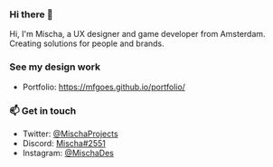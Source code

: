 ### Hi there 👋

Hi, I'm Mischa, a UX designer and game developer from Amsterdam. <br>
Creating solutions for people and brands. <br>

### See my design work
- Portfolio: https://mfgoes.github.io/portfolio/

### 📫 Get in touch

- Twitter: [@MischaProjects](https://twitter.com/MischaProjects)
- Discord: [Mischa#2551](https://discord.com/)
- Instagram: [@MischaDes](https://www.instagram.com/mischades)


<!--
**mfgoes/mfgoes** is a ✨ _special_ ✨ repository because its `README.md` (this file) appears on your GitHub profile.

## 📌 Pinned
| 💖 [Magical Girl Lifestyle newsletter](https://magicalgirl.substack.com) | 🔪 [On all that fuckery](https://www.tinykat.cafe/on-all-that-fuckery) |

Here are some ideas to get you started:

- 🔭 I’m currently working on ...
- 🌱 I’m currently learning ...
- 👯 I’m looking to collaborate on ...
- 🤔 I’m looking for help with ...
- 💬 Ask me about ...
- 📫 How to reach me: ...
- 😄 Pronouns: ...
- ⚡ Fun fact: ...
-->
